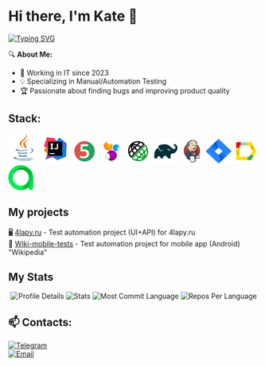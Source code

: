 # Hi there, I'm Kate 👋  
<a align="center" href="https://git.io/typing-svg"><img src="https://readme-typing-svg.herokuapp.com?font=Fira+Code&pause=1000&color=%23FF00FF&width=435&lines=Quality+Assurance+Engineer;QA+Automation;Web+testing;API+testing" alt="Typing SVG" /></a>

🔍 **About Me:**  
- 🚀 Working in IT since 2023 
- 💡 Specializing in Manual/Automation Testing  
- 🏆 Passionate about finding bugs and improving product quality  

## Stack:

<a href="https://www.java.com/"><img src="media/Java.svg" width="60" height="60"  alt="Java"/></a>
<a id ="tech" href="https://www.jetbrains.com/idea/"><img src="media/Intelij_IDEA.svg" width="60" height="60"  alt="IDEA"/></a>
<a href="https://junit.org/junit5"><img src="media/JUnit5.svg" title="JUnit5" alt="JUnit5" width="50" height="50"/></a>
<a href="https://selenide.org"><img src="media/Selenide.svg" title="Selenide" alt="Selenide" width="50" height="50"/></a>
<a href="https://rest-assured.io"><img src="media/RestAssured.svg" title="REST Assured" alt="REST Assured" width="50" height="50"/></a>
<a href="https://gradle.org"><img src="media/Gradle.svg" title="Gradle" alt="Gradle" width="50" height="50"/></a>
<a href="https://www.jenkins.io"><img src="media/Jenkins.svg" title="Jenkins" alt="Jenkins" width="50" height="50"/></a>
<a href="https://www.atlassian.com/software/jira"><img src="media/Jira.svg" title="Jira" alt="Jira" width="50" height="50"/></a>
<a href="https://qameta.io/allure-report"><img src="media/Allure_Report.svg" title="Allure Report" alt="Allure Report" width="50" height="50"/></a>
<a href="https://qameta.io"><img src="media/AllureTestOps.svg" title="Allure Testops" alt="Allure Testops" width="50" height="50"/></a>

## My projects
:desktop_computer: [4lapy.ru](https://github.com/katinagon/four_paws) - Test automation project (UI+API) for 4lapy.ru  
:iphone: [Wiki-mobile-tests](https://github.com/katinagon/wiki_mobile) - Test automation project for mobile app (Android) "Wikipedia"

## My Stats
<p align="center">
  <img src="https://github-profile-summary-cards.vercel.app/api/cards/profile-details?username=katinagon&theme=tokyonight" alt="Profile Details">
  <img src="https://github-profile-summary-cards.vercel.app/api/cards/stats?username=katinagon&theme=tokyonight" alt="Stats">
  <img src="https://github-profile-summary-cards.vercel.app/api/cards/most-commit-language?username=katinagon&theme=tokyonight" alt="Most Commit Language">
  <img src="https://github-profile-summary-cards.vercel.app/api/cards/repos-per-language?username=katinagon&theme=tokyonight" alt="Repos Per Language">
</p>

## 📫 Contacts:  
[![Telegram](https://img.shields.io/badge/-Telegram-0088cc?style=flat&logo=telegram)](https://t.me/katinagon)   
[![Email](https://img.shields.io/badge/-Email-D14836?style=flat&logo=gmail)](mailto:katinagon@yandex.ru)  

